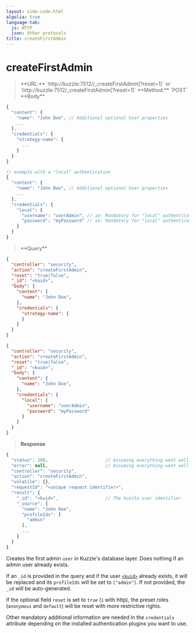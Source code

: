 ```yaml
---
layout: side-code.html
algolia: true
language-tab:
  js: HTTP
  json: Other protocols
title: createFirstAdmin
---
```



# createFirstAdmin



<blockquote class="js">
<p>
**URL:** `http://kuzzle:7512/<kuid>/_createFirstAdmin[?reset=1]` or `http://kuzzle:7512/_createFirstAdmin[?reset=1]`  
**Method:** `POST`  
**Body**
</p>
</blockquote>

```js
{
  "content": {
    "name": "John Doe", // Additional optional User properties
    ...
  },
  "credentials": {
    "strategy-name": {
      ...
    }
  }
}

// example with a "local" authentication
{
  "content": {
    "name": "John Doe", // Additional optional User properties
    ...
  },
  "credentials": {
    "local": {
      "username": "userAdmin", // ie: Mandatory for "local" authentication plugin
      "password": "myPassword" // ie: Mandatory for "local" authentication plugin
    }
  }
}
```

<blockquote class="json">
<p>
**Query**
</p>
</blockquote>

```json
{
  "controller": "security",
  "action": "createFirstAdmin",
  "reset": "true|false",                    
  "_id": "<kuid>",           
  "body": {
    "content": {
      "name": "John Doe",               
    },
    "credentials": {
      "strategy-name": {
      }
    }
  }
}
```

```json
{
  "controller": "security",
  "action": "createFirstAdmin",
  "reset": "true|false",                    
  "_id": "<kuid>",
  "body": {
    "content": {
      "name": "John Doe",    
    },
    "credentials": {
      "local": {
        "username": "userAdmin",   
        "password": "myPassword"   
      }
    }
  }
}
```

>**Response**

```javascript
{
  "status": 200,                      // Assuming everything went well
  "error": null,                      // Assuming everything went well
  "controller": "security",
  "action": "createFirstAdmin",
  "volatile": {},
  "requestId": "<unique request identifier>",
  "result": {
    "_id": "<kuid>",                  // The kuzzle user identifier
    "_source": {
      "name": "John Doe",
      "profileIds": [
        "admin"
      ],
      ...
    }
  }
}
```

Creates the first admin `user` in Kuzzle's database layer. Does nothing if an admin user already exists.

If an `_id` is provided in the query and if the user [`<kuid>`](../guide/#the-kuzzle-user-identifier) already exists,
it will be replaced and its `profileIds` will be set to `["admin"]`. If not provided, the `_id` will be auto-generated.

If the optional field `reset` is set to `true` (`1` with http),
the preset roles (`anonymous` and `default`) will be reset with more restrictive rights.

Other mandatory additional information are needed in the `credentials` attribute depending on the installed authentication plugins you want to use.
